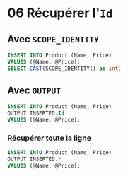 # 06 Récupérer l'`Id`



## Avec `SCOPE_IDENTITY`

```sql
INSERT INTO Product (Name, Price)
VALUES (@Name, @Price);
SELECT CAST(SCOPE_IDENTITY() as int)
```



## Avec `OUTPUT`

```sql
INSERT INTO Product (Name, Price)
OUTPUT INSERTED.Id
VALUES (@Name, @Price);
```



### Récupérer toute la ligne

```sql
INSERT INTO Product (Name, Price)
OUTPUT INSERTED.*
VALUES (@Name, @Price);
```

